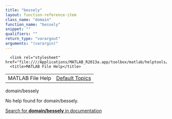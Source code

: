 ```yaml
---
title: "bessely"
layout: function-reference-item
class_name: "domain"
function_name: "bessely"
snippet: ""
qualifiers: ""
return_type: "varargout"
arguments: "(varargin)"
---
```


<html>
   <head>
      <meta http-equiv="Content-Type" content="text/html; charset=utf-8">
   
      <link rel="stylesheet" href="file:////Applications/MATLAB_R2013a.app/toolbox/matlab/helptools/private/helpwin.css">
      <title>MATLAB File Help</title>
   </head>
   <body>
      <!--Single-page help-->
      <table border="0" cellspacing="0" width="100%">
         <tr class="subheader">
            <td class="headertitle">MATLAB File Help</td>
            <td class="subheader-right"><a href="matlab:helpwin">Default Topics</a></td>
         </tr>
      </table>
      <div class="title">domain/bessely</div>
      <!--No help found-->
      <p>No help found for <span class="helptopic">domain/bessely</span>.
      </p>
      <p><a href="matlab:docsearch('domain/bessely')">
            Search for <b>domain/bessely</b> in documentation
            </a></p>
   </body>
</html>
